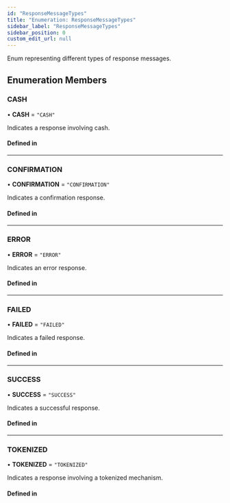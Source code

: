 ```yaml
---
id: "ResponseMessageTypes"
title: "Enumeration: ResponseMessageTypes"
sidebar_label: "ResponseMessageTypes"
sidebar_position: 0
custom_edit_url: null
---
```


Enum representing different types of response messages.

## Enumeration Members

### CASH

• **CASH** = ``"CASH"``

Indicates a response involving cash.

#### Defined in

___

### CONFIRMATION

• **CONFIRMATION** = ``"CONFIRMATION"``

Indicates a confirmation response.

#### Defined in

___

### ERROR

• **ERROR** = ``"ERROR"``

Indicates an error response.

#### Defined in

___

### FAILED

• **FAILED** = ``"FAILED"``

Indicates a failed response.

#### Defined in

___

### SUCCESS

• **SUCCESS** = ``"SUCCESS"``

Indicates a successful response.

#### Defined in

___

### TOKENIZED

• **TOKENIZED** = ``"TOKENIZED"``

Indicates a response involving a tokenized mechanism.

#### Defined in
